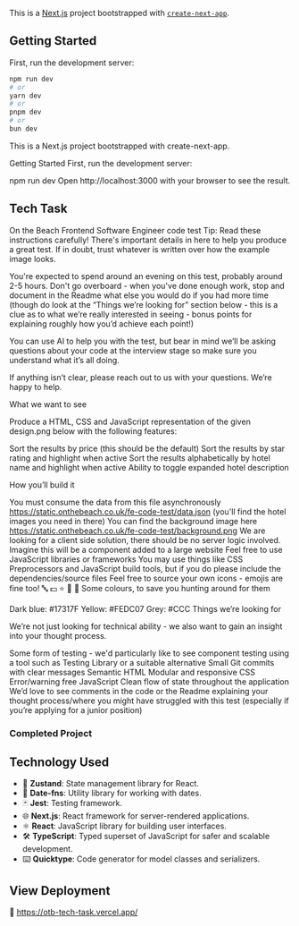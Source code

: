 This is a [Next.js](https://nextjs.org) project bootstrapped with [`create-next-app`](https://nextjs.org/docs/app/api-reference/cli/create-next-app).

## Getting Started

First, run the development server:

```bash
npm run dev
# or
yarn dev
# or
pnpm dev
# or
bun dev
```

This is a Next.js project bootstrapped with create-next-app.

Getting Started First, run the development server:

npm run dev Open http://localhost:3000 with your browser to see the result.

## Tech Task

On the Beach Frontend Software Engineer code test Tip: Read these instructions carefully! There's important details in here to help you produce a great test. If in doubt, trust whatever is written over how the example image looks.

You're expected to spend around an evening on this test, probably around 2-5 hours. Don't go overboard - when you've done enough work, stop and document in the Readme what else you would do if you had more time (though do look at the “Things we’re looking for” section below - this is a clue as to what we’re really interested in seeing - bonus points for explaining roughly how you’d achieve each point!)

You can use AI to help you with the test, but bear in mind we’ll be asking questions about your code at the interview stage so make sure you understand what it’s all doing.

If anything isn’t clear, please reach out to us with your questions. We’re happy to help.

What we want to see

Produce a HTML, CSS and JavaScript representation of the given design.png below with the following features:

Sort the results by price (this should be the default) Sort the results by star rating and highlight when active Sort the results alphabetically by hotel name and highlight when active Ability to toggle expanded hotel description

How you’ll build it

You must consume the data from this file asynchronously https://static.onthebeach.co.uk/fe-code-test/data.json (you'll find the hotel images you need in there) You can find the background image here https://static.onthebeach.co.uk/fe-code-test/background.png We are looking for a client side solution, there should be no server logic involved. Imagine this will be a component added to a large website Feel free to use JavaScript libraries or frameworks You may use things like CSS Preprocessors and JavaScript build tools, but if you do please include the dependencies/source files Feel free to source your own icons - emojis are fine too! 🔤 💵 ⭐️ 🔽 🔼 Some colours, to save you hunting around for them

Dark blue: #17317F Yellow: #FEDC07 Grey: #CCC Things we’re looking for

We’re not just looking for technical ability - we also want to gain an insight into your thought process.

Some form of testing - we'd particularly like to see component testing using a tool such as Testing Library or a suitable alternative Small Git commits with clear messages Semantic HTML Modular and responsive CSS Error/warning free JavaScript Clean flow of state throughout the application We’d love to see comments in the code or the Readme explaining your thought process/where you might have struggled with this test (especially if you’re applying for a junior position)

### Completed Project

## Technology Used

- 🐻 **Zustand**: State management library for React.
- 📅 **Date-fns**: Utility library for working with dates.
- 🃏 **Jest**: Testing framework.
- 🌐 **Next.js**: React framework for server-rendered applications.
- ⚛️ **React**: JavaScript library for building user interfaces.
- 🛠️ **TypeScript**: Typed superset of JavaScript for safer and scalable development.
- ⌨️ **Quicktype**: Code generator for model classes and serializers.

## View Deployment

🚀 https://otb-tech-task.vercel.app/
